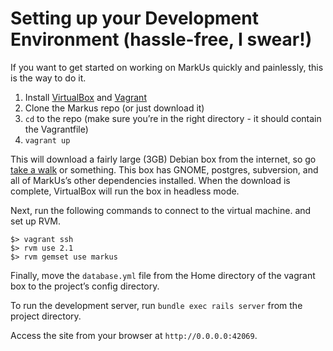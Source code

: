 Setting up your Development Environment (hassle-free, I swear!)
===============================================================

If you want to get started on working on MarkUs quickly and painlessly, this is the way to do it.

1. Install [VirtualBox](https://www.virtualbox.org/) and [Vagrant](http://www.vagrantup.com/)
2. Clone the Markus repo (or just download it)
3. `cd` to the repo (make sure you’re in the right directory - it should contain the Vagrantfile)
4. `vagrant up`

This will download a fairly large (3GB) Debian box from the internet, so go [take a walk](http://news.stanford.edu/news/2014/april/walking-vs-sitting-042414.html) or something. This box has GNOME, postgres, subversion, and all of MarkUs’s other dependencies installed. When the download is complete, VirtualBox will run the box in headless mode.

Next, run the following commands to connect to the virtual machine. and set up RVM.

```
$> vagrant ssh
$> rvm use 2.1
$> rvm gemset use markus
```

Finally, move the `database.yml` file from the Home directory of the vagrant box to the project’s config directory.

To run the development server, run `bundle exec rails server` from the project directory.

Access the site from your browser at `http://0.0.0.0:42069`.
